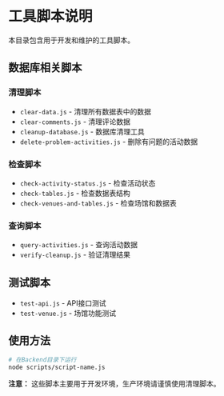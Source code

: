 # 工具脚本说明

本目录包含用于开发和维护的工具脚本。

## 数据库相关脚本

### 清理脚本
- `clear-data.js` - 清理所有数据表中的数据
- `clear-comments.js` - 清理评论数据
- `cleanup-database.js` - 数据库清理工具
- `delete-problem-activities.js` - 删除有问题的活动数据

### 检查脚本
- `check-activity-status.js` - 检查活动状态
- `check-tables.js` - 检查数据表结构
- `check-venues-and-tables.js` - 检查场馆和数据表

### 查询脚本
- `query-activities.js` - 查询活动数据
- `verify-cleanup.js` - 验证清理结果

## 测试脚本
- `test-api.js` - API接口测试
- `test-venue.js` - 场馆功能测试

## 使用方法

```bash
# 在Backend目录下运行
node scripts/script-name.js
```

**注意：** 这些脚本主要用于开发环境，生产环境请谨慎使用清理脚本。
